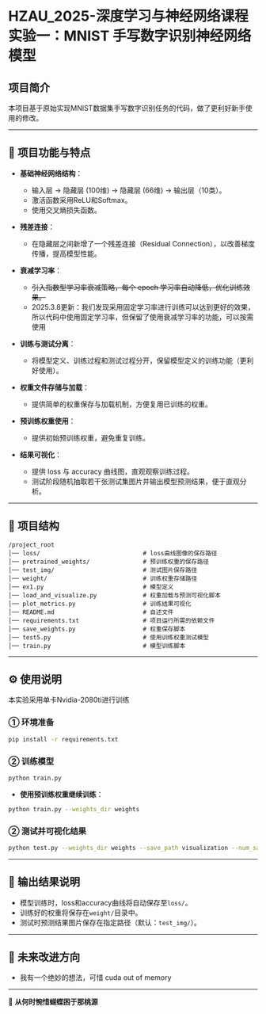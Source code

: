 # HZAU_2025-深度学习与神经网络课程实验一：MNIST 手写数字识别神经网络模型

## 项目简介
本项目基于原始实现MNIST数据集手写数字识别任务的代码，做了更利好新手使用的修改。

---

## 🚀 项目功能与特点

- **基础神经网络结构**：
  - 输入层 → 隐藏层 (100维) → 隐藏层 (66维) → 输出层（10类）。
  - 激活函数采用ReLU和Softmax。
  - 使用交叉熵损失函数。

- **残差连接**：
  - 在隐藏层之间新增了一个残差连接（Residual Connection），以改善梯度传播，提高模型性能。

- **衰减学习率**：
  - ~~引入指数型学习率衰减策略，每个 epoch 学习率自动降低，优化训练效果。~~
  - 2025.3.8更新：我们发现采用固定学习率进行训练可以达到更好的效果，所以代码中使用固定学习率，但保留了使用衰减学习率的功能，可以按需使用

- **训练与测试分离**：
  - 将模型定义、训练过程和测试过程分开，保留模型定义的训练功能（更利好使用）。

- **权重文件存储与加载**：
  - 提供简单的权重保存与加载机制，方便复用已训练的权重。
  
- **预训练权重使用**：
  - 提供初始预训练权重，避免重复训练。

- **结果可视化**：
  - 提供 loss 与 accuracy 曲线图，直观观察训练过程。
  - 测试阶段随机抽取若干张测试集图片并输出模型预测结果，便于直观分析。

---

## 📂 项目结构

```
/project_root
│── loss/                             # loss曲线图像的保存路径
│── pretrained_weights/               # 预训练权重的保存路径
│── test_img/                         # 测试图片保存路径
│── weight/                           # 训练权重存储路径
│── ex1.py                            # 模型定义
│── load_and_visualize.py             # 权重加载与预测可视化脚本
│── plot_metrics.py                   # 训练结果可视化
│── README.md                         # 自述文件
│── requirements.txt                  # 项目运行所需的依赖文件
│── save_weights.py                   # 权重保存脚本
│── test5.py                          # 使用训练权重测试模型
│── train.py                          # 模型训练脚本
```

---

## ⚙️ 使用说明

本实验采用单卡Nvidia-2080ti进行训练

### ① 环境准备
```bash
pip install -r requirements.txt
```

### ② 训练模型

```bash
python train.py
```
- **使用预训练权重继续训练**：
```bash
python train.py --weights_dir weights
```

### ② 测试并可视化结果
```bash
python test.py --weights_dir weights --save_path visualization --num_samples 5
```

---
## 📌 输出结果说明

- 模型训练时，loss和accuracy曲线将自动保存至`loss/`。
- 训练好的权重将保存在`weight/`目录中。
- 测试时预测结果图片保存在指定路径（默认：`test_img/`）。

---

## 🎯 未来改进方向
- 我有一个绝妙的想法，可惜 cuda out of memory

---

🎉 **从何时惋惜蝴蝶困于那桃源**


